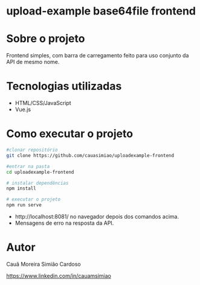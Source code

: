 # upload-example base64file frontend

# Sobre o projeto

Frontend simples, com barra de carregamento feito para uso conjunto da API de mesmo nome.

# Tecnologias utilizadas

- HTML/CSS/JavaScript
- Vue.js

# Como executar o projeto

```bash
#clonar repositório
git clone https://github.com/cauasimiao/uploadexample-frontend

#entrar na pasta
cd uploadexample-frontend

# instalar dependências
npm install

# executar o projeto
npm run serve
```

- http://localhost:8081/ no navegador depois dos comandos acima.
- Mensagens de erro na resposta da API.

# Autor

Cauã Moreira Simião Cardoso

https://www.linkedin.com/in/cauamsimiao
